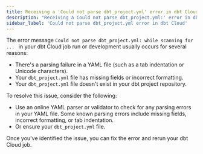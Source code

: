 ```yaml
---
title: Receiving a 'Could not parse dbt_project.yml' error in dbt Cloud job
description: "Receiving a Could not parse dbt_project.yml:' error in dbt Cloud? This error is typically caused by a tab indentation in your dbt_project.yml file."
sidebar_label: 'Could not parse dbt_project.yml error in dbt Cloud'
---
```


The error message `Could not parse dbt_project.yml: while scanning for ... ` in your dbt Cloud job run or development usually occurs for several reasons:

- There's a parsing failure in a YAML file (such as a tab indentation or Unicode characters).
- Your `dbt_project.yml` file has missing fields or incorrect formatting.
- Your `dbt_project.yml` file doesn't exist in your dbt project repository.

To resolve this issue, consider the following:
- Use an online YAML parser or validator to check for any parsing errors in your YAML file. Some known parsing errors include missing fields, incorrect formatting, or tab indentation.
- Or ensure your `dbt_project.yml` file.

Once you've identified the issue, you can fix the error and rerun your dbt Cloud job.
